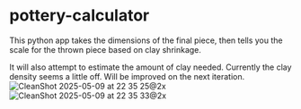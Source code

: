 # pottery-calculator
This python app takes the dimensions of the final piece, then tells you the scale for the thrown piece based on clay shrinkage.

It will also attempt to estimate the amount of clay needed. Currently the clay density seems a little off. Will be improved on the next iteration.
![CleanShot 2025-05-09 at 22 35 25@2x](https://github.com/user-attachments/assets/fe2757cb-5e7f-4ec8-8073-92b9c8ec3bf1)
![CleanShot 2025-05-09 at 22 35 33@2x](https://github.com/user-attachments/assets/69b0e7de-bc32-4ae3-8a00-61eff8617260)
